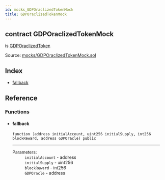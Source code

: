 ```yaml
---
id: mocks_GDPOraclizedTokenMock
title: GDPOraclizedTokenMock
---
```


<div class="contract-doc"><div class="contract"><h2 class="contract-header"><span class="contract-kind">contract</span> GDPOraclizedTokenMock</h2><p class="base-contracts"><span>is</span> <a href="token_ERC20_GDPOraclizedToken.html">GDPOraclizedToken</a></p><div class="source">Source: <a href="https://github.com/Monetary-Foundation/MonetaryCoin/blob/v1.0.0/contracts/mocks/GDPOraclizedTokenMock.sol" target="_blank">mocks/GDPOraclizedTokenMock.sol</a></div></div><div class="index"><h2>Index</h2><ul><li><a href="mocks_GDPOraclizedTokenMock.html#">fallback</a></li></ul></div><div class="reference"><h2>Reference</h2><div class="functions"><h3>Functions</h3><ul><li><div class="item function"><span id="fallback" class="anchor-marker"></span><h4 class="name">fallback</h4><div class="body"><code class="signature">function <strong></strong><span>(address initialAccount, uint256 initialSupply, int256 blockReward, address GDPOracle) </span><span>public </span></code><hr/><dl><dt><span class="label-parameters">Parameters:</span></dt><dd><div><code>initialAccount</code> - address</div><div><code>initialSupply</code> - uint256</div><div><code>blockReward</code> - int256</div><div><code>GDPOracle</code> - address</div></dd></dl></div></div></li></ul></div></div></div>
